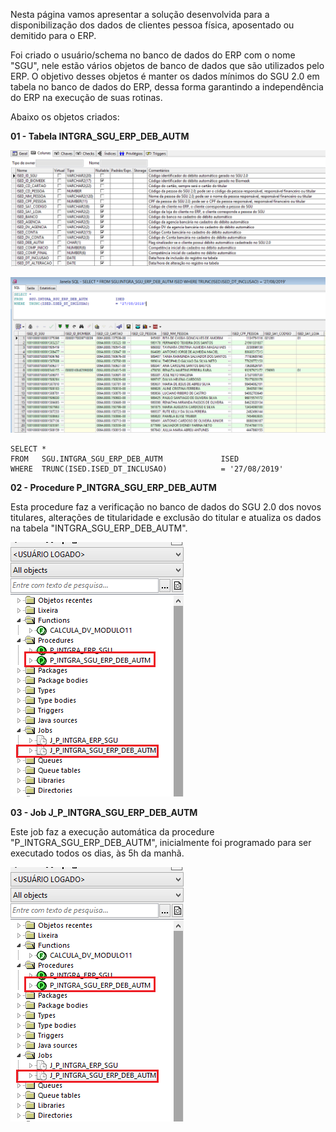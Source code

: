 Nesta página vamos apresentar a solução desenvolvida para a disponibilização dos dados de clientes pessoa física, aposentado ou demitido para o ERP.

Foi criado o usuário/schema no banco de dados do ERP com o nome "SGU", nele estão vários objetos de banco de dados que são utilizados pelo ERP. O objetivo desses objetos é manter os dados mínimos do SGU 2.0 em tabela no banco de dados do ERP, dessa forma garantindo a independência do ERP na execução de suas rotinas.

Abaixo os objetos criados:

**01 - Tabela INTGRA_SGU_ERP_DEB_AUTM**

![image](uploads/602d7e00e4388c2af898620bf4e5d43f/image.png)

![image](uploads/0402503f746df767b0d83a7a772e7959/image.png)

````
SELECT *
FROM   SGU.INTGRA_SGU_ERP_DEB_AUTM             ISED
WHERE  TRUNC(ISED.ISED_DT_INCLUSAO)            = '27/08/2019'

````

**02 - Procedure P_INTGRA_SGU_ERP_DEB_AUTM**

Esta procedure faz a verificação no banco de dados do SGU 2.0 dos novos titulares, alterações de titularidade e exclusão do titular e atualiza os dados na tabela "INTGRA_SGU_ERP_DEB_AUTM".

![image](uploads/251fea371840bad1ddcc8bc19de7aad3/image.png)

**03 - Job J_P_INTGRA_SGU_ERP_DEB_AUTM**

Este job faz a execução automática da procedure "P_INTGRA_SGU_ERP_DEB_AUTM", inicialmente foi programado para ser executado todos os dias, às 5h da manhã.

![image](uploads/86bb055cf637dc1883d32a4dbe672915/image.png)
